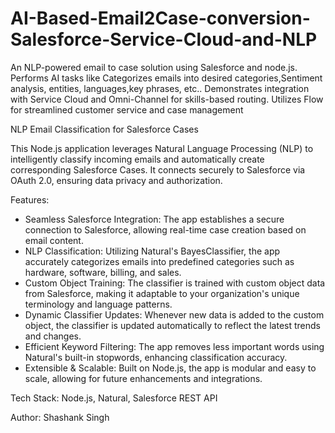 # AI-Based-Email2Case-conversion-Salesforce-Service-Cloud-and-NLP
An NLP-powered email to case solution using Salesforce and node.js. Performs AI tasks like Categorizes emails into desired categories,Sentiment analysis, entities, languages,key phrases, etc.. Demonstrates integration with Service Cloud and Omni-Channel for skills-based routing. Utilizes Flow for streamlined customer service and case management


NLP Email Classification for Salesforce Cases

This Node.js application leverages Natural Language Processing (NLP) to intelligently classify incoming emails and automatically create corresponding Salesforce Cases. It connects securely to Salesforce via OAuth 2.0, ensuring data privacy and authorization.

Features:
- Seamless Salesforce Integration: The app establishes a secure connection to Salesforce, allowing real-time case creation based on email content.
- NLP Classification: Utilizing Natural's BayesClassifier, the app accurately categorizes emails into predefined categories such as hardware, software, billing, and sales.
- Custom Object Training: The classifier is trained with custom object data from Salesforce, making it adaptable to your organization's unique terminology and language patterns.
- Dynamic Classifier Updates: Whenever new data is added to the custom object, the classifier is updated automatically to reflect the latest trends and changes.
- Efficient Keyword Filtering: The app removes less important words using Natural's built-in stopwords, enhancing classification accuracy.
- Extensible & Scalable: Built on Node.js, the app is modular and easy to scale, allowing for future enhancements and integrations.

Tech Stack: Node.js, Natural, Salesforce REST API

Author: Shashank Singh

